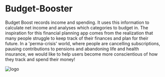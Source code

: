 # Budget-Booster
Budget Boost records income and spending. It uses this information to calculate net income and analyses which categories to budget in. The inspiration for this financial planning app comes from the realization that many people struggle to keep track of their finances and plan for their future. In a 'perma-crisis' world, where people are cancelling subscriptions, pausing contributions to pensions and abandoning life and health insurance, we would like to help users become more conscientious of how they track and spend their money!

![logo](https://user-images.githubusercontent.com/113053493/213925844-01dcc133-c87f-4182-b336-fa977bb3fe60.PNG)



